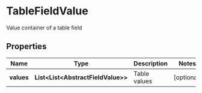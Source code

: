 

# TableFieldValue

Value container of a table field

## Properties

Name | Type | Description | Notes
------------ | ------------- | ------------- | -------------
**values** | **List&lt;List&lt;AbstractFieldValue&gt;&gt;** | Table values |  [optional]



